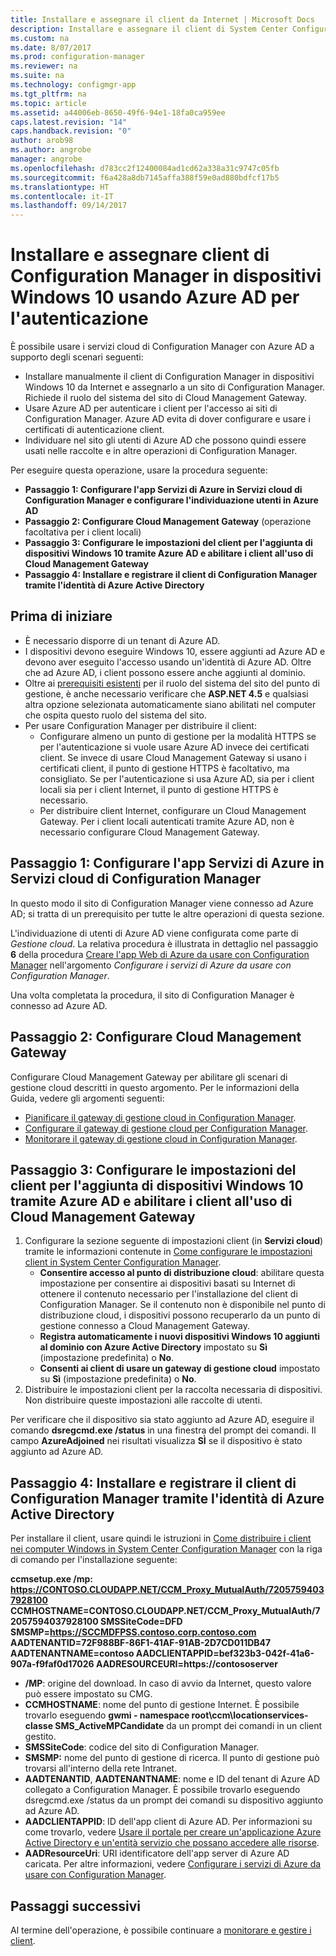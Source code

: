 ```yaml
---
title: Installare e assegnare il client da Internet | Microsoft Docs
description: Installare e assegnare il client di System Center Configuration Manager da Internet.
ms.custom: na
ms.date: 8/07/2017
ms.prod: configuration-manager
ms.reviewer: na
ms.suite: na
ms.technology: configmgr-app
ms.tgt_pltfrm: na
ms.topic: article
ms.assetid: a44006eb-8650-49f6-94e1-18fa0ca959ee
caps.latest.revision: "14"
caps.handback.revision: "0"
author: arob98
ms.author: angrobe
manager: angrobe
ms.openlocfilehash: d783cc2f12400084ad1cd62a338a31c9747c05fb
ms.sourcegitcommit: f6a428a8db7145affa388f59e0ad880bdfcf17b5
ms.translationtype: HT
ms.contentlocale: it-IT
ms.lasthandoff: 09/14/2017
---
```

# <a name="install-and-assign-configuration-manager-windows-10-clients-using-azure-ad-for-authentication"></a>Installare e assegnare client di Configuration Manager in dispositivi Windows 10 usando Azure AD per l'autenticazione

È possibile usare i servizi cloud di Configuration Manager con Azure AD a supporto degli scenari seguenti:

- Installare manualmente il client di Configuration Manager in dispositivi Windows 10 da Internet e assegnarlo a un sito di Configuration Manager. Richiede il ruolo del sistema del sito di Cloud Management Gateway.
- Usare Azure AD per autenticare i client per l'accesso ai siti di Configuration Manager. Azure AD evita di dover configurare e usare i certificati di autenticazione client.
- Individuare nel sito gli utenti di Azure AD che possono quindi essere usati nelle raccolte e in altre operazioni di Configuration Manager.

Per eseguire questa operazione, usare la procedura seguente:

- **Passaggio 1: Configurare l'app Servizi di Azure in Servizi cloud di Configuration Manager e configurare l'individuazione utenti in Azure AD**
- **Passaggio 2: Configurare Cloud Management Gateway** (operazione facoltativa per i client locali)
- **Passaggio 3: Configurare le impostazioni del client per l'aggiunta di dispositivi Windows 10 tramite Azure AD e abilitare i client all'uso di Cloud Management Gateway**
- **Passaggio 4: Installare e registrare il client di Configuration Manager tramite l'identità di Azure Active Directory**


## <a name="before-you-start"></a>Prima di iniziare

- È necessario disporre di un tenant di Azure AD.
- I dispositivi devono eseguire Windows 10, essere aggiunti ad Azure AD e devono aver eseguito l'accesso usando un'identità di Azure AD. Oltre che ad Azure AD, i client possono essere anche aggiunti al dominio.
- Oltre ai [prerequisiti esistenti](/sccm/core/plan-design/configs/site-and-site-system-prerequisites) per il ruolo del sistema del sito del punto di gestione, è anche necessario verificare che **ASP.NET 4.5** e qualsiasi altra opzione selezionata automaticamente siano abilitati nel computer che ospita questo ruolo del sistema del sito.
- Per usare Configuration Manager per distribuire il client:
    - Configurare almeno un punto di gestione per la modalità HTTPS se per l'autenticazione si vuole usare Azure AD invece dei certificati client.
        Se invece di usare Cloud Management Gateway si usano i certificati client, il punto di gestione HTTPS è facoltativo, ma consigliato. Se per l'autenticazione si usa Azure AD, sia per i client locali sia per i client Internet, il punto di gestione HTTPS è necessario.
    - Per distribuire client Internet, configurare un Cloud Management Gateway. Per i client locali autenticati tramite Azure AD, non è necessario configurare Cloud Management Gateway.


## <a name="step-1-set-up-the-azure-services-app-in-configuration-manager-cloud-services"></a>Passaggio 1: Configurare l'app Servizi di Azure in Servizi cloud di Configuration Manager

In questo modo il sito di Configuration Manager viene connesso ad Azure AD; si tratta di un prerequisito per tutte le altre operazioni di questa sezione. 

L'individuazione di utenti di Azure AD viene configurata come parte di *Gestione cloud*. La relativa procedura è illustrata in dettaglio nel passaggio **6** della procedura [Creare l'app Web di Azure da usare con Configuration Manager](/sccm/core/servers/deploy/configure/Azure-services-wizard#webapp) nell'argomento *Configurare i servizi di Azure da usare con Configuration Manager*.
    
Una volta completata la procedura, il sito di Configuration Manager è connesso ad Azure AD. 

## <a name="step-2-set-up-the-cloud-management-gateway"></a>Passaggio 2: Configurare Cloud Management Gateway

Configurare Cloud Management Gateway per abilitare gli scenari di gestione cloud descritti in questo argomento. Per le informazioni della Guida, vedere gli argomenti seguenti: 

- [Pianificare il gateway di gestione cloud in Configuration Manager](/sccm/core/clients/manage/plan-cloud-management-gateway).
- [Configurare il gateway di gestione cloud per Configuration Manager](/sccm/core/clients/manage/setup-cloud-management-gateway).
- [Monitorare il gateway di gestione cloud in Configuration Manager](/sccm/core/clients/manage/monitor-clients-cloud-management-gateway).

## <a name="step-3-configure-client-settings-to-join-windows-10-devices-with-azure-ad-and-enable-clients-to-use-the-cloud-management-gateway"></a>Passaggio 3: Configurare le impostazioni del client per l'aggiunta di dispositivi Windows 10 tramite Azure AD e abilitare i client all'uso di Cloud Management Gateway

1.  Configurare la sezione seguente di impostazioni client (in **Servizi cloud**) tramite le informazioni contenute in [Come configurare le impostazioni client in System Center Configuration Manager](/sccm/core/clients/deploy/configure-client-settings).
    - **Consentire accesso al punto di distribuzione cloud**: abilitare questa impostazione per consentire ai dispositivi basati su Internet di ottenere il contenuto necessario per l'installazione del client di Configuration Manager. Se il contenuto non è disponibile nel punto di distribuzione cloud, i dispositivi possono recuperarlo da un punto di gestione connesso a Cloud Management Gateway.
    - **Registra automaticamente i nuovi dispositivi Windows 10 aggiunti al dominio con Azure Active Directory** impostato su **Sì** (impostazione predefinita) o **No**.
    - **Consenti ai client di usare un gateway di gestione cloud** impostato su **Sì** (impostazione predefinita) o **No**.
2.  Distribuire le impostazioni client per la raccolta necessaria di dispositivi. Non distribuire queste impostazioni alle raccolte di utenti.

Per verificare che il dispositivo sia stato aggiunto ad Azure AD, eseguire il comando **dsregcmd.exe /status** in una finestra del prompt dei comandi. Il campo **AzureAdjoined** nei risultati visualizza **SÌ** se il dispositivo è stato aggiunto ad Azure AD.


## <a name="step-4-install-and-register-the-configuration-manager-client-using-azure-active-directory-identity"></a>Passaggio 4: Installare e registrare il client di Configuration Manager tramite l'identità di Azure Active Directory

Per installare il client, usare quindi le istruzioni in [Come distribuire i client nei computer Windows in System Center Configuration Manager](/sccm/core/clients/deploy/deploy-clients-to-windows-computers#a-namebkmkmanuala-how-to-install-clients-manually) con la riga di comando per l'installazione seguente: 

**ccmsetup.exe /mp&#58; https://CONTOSO.CLOUDAPP.NET/CCM_Proxy_MutualAuth/72057594037928100 CCMHOSTNAME=CONTOSO.CLOUDAPP.NET/CCM_Proxy_MutualAuth/72057594037928100 SMSSiteCode=DFD SMSMP=https://SCCMDFPSS.contoso.corp.contoso.com AADTENANTID=72F988BF-86F1-41AF-91AB-2D7CD011DB47 AADTENANTNAME=contoso  AADCLIENTAPPID=bef323b3-042f-41a6-907a-f9faf0d17026 AADRESOURCEURI=https://contososerver**

- **/MP**: origine del download. In caso di avvio da Internet, questo valore può essere impostato su CMG.
- **CCMHOSTNAME**: nome del punto di gestione Internet. È possibile trovarlo eseguendo **gwmi - namespace root\ccm\locationservices-classe SMS_ActiveMPCandidate** da un prompt dei comandi in un client gestito.
- **SMSSiteCode**: codice del sito di Configuration Manager.
- **SMSMP:** nome del punto di gestione di ricerca. Il punto di gestione può trovarsi all'interno della rete Intranet.
- **AADTENANTID**, **AADTENANTNAME**: nome e ID del tenant di Azure AD collegato a Configuration Manager. È possibile trovarlo eseguendo dsregcmd.exe /status da un prompt dei comandi su dispositivo aggiunto ad Azure AD.
- **AADCLIENTAPPID**: ID dell'app client di Azure AD. Per informazioni su come trovarlo, vedere [Usare il portale per creare un'applicazione Azure Active Directory e un'entità servizio che possano accedere alle risorse](https://docs.microsoft.com/azure/azure-resource-manager/resource-group-create-service-principal-portal#get-application-id-and-authentication-key).
- **AADResourceUri**: URI identificatore dell'app server di Azure AD caricata. Per altre informazioni, vedere [Configurare i servizi di Azure da usare con Configuration Manager](/sccm/core/servers/deploy/configure/azure-services-wizard).




## <a name="next-steps"></a>Passaggi successivi

Al termine dell'operazione, è possibile continuare a [monitorare e gestire i client](/sccm/core/clients/manage/monitor-clients).

